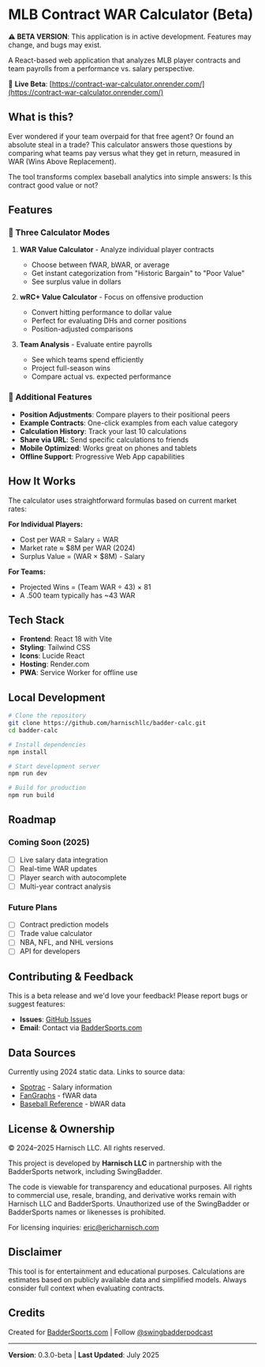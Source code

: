 # MLB Contract WAR Calculator (Beta)

**⚠️ BETA VERSION**: This application is in active development. Features may change, and bugs may exist.

A React-based web application that analyzes MLB player contracts and team payrolls from a performance vs. salary perspective.

🔗 **Live Beta**: [https://contract-war-calculator.onrender.com/](https://contract-war-calculator.onrender.com/)

## What is this?

Ever wondered if your team overpaid for that free agent? Or found an absolute steal in a trade? This calculator answers those questions by comparing what teams pay versus what they get in return, measured in WAR (Wins Above Replacement).

The tool transforms complex baseball analytics into simple answers: Is this contract good value or not?

## Features

### 🧮 Three Calculator Modes

1. **WAR Value Calculator** - Analyze individual player contracts
   - Choose between fWAR, bWAR, or average
   - Get instant categorization from "Historic Bargain" to "Poor Value"
   - See surplus value in dollars

2. **wRC+ Value Calculator** - Focus on offensive production
   - Convert hitting performance to dollar value
   - Perfect for evaluating DHs and corner positions
   - Position-adjusted comparisons

3. **Team Analysis** - Evaluate entire payrolls
   - See which teams spend efficiently
   - Project full-season wins
   - Compare actual vs. expected performance

### 🎯 Additional Features

- **Position Adjustments**: Compare players to their positional peers
- **Example Contracts**: One-click examples from each value category
- **Calculation History**: Track your last 10 calculations
- **Share via URL**: Send specific calculations to friends
- **Mobile Optimized**: Works great on phones and tablets
- **Offline Support**: Progressive Web App capabilities

## How It Works

The calculator uses straightforward formulas based on current market rates:

**For Individual Players:**
- Cost per WAR = Salary ÷ WAR
- Market rate ≈ $8M per WAR (2024)
- Surplus Value = (WAR × $8M) - Salary

**For Teams:**
- Projected Wins = (Team WAR ÷ 43) × 81
- A .500 team typically has ~43 WAR

## Tech Stack

- **Frontend**: React 18 with Vite
- **Styling**: Tailwind CSS
- **Icons**: Lucide React
- **Hosting**: Render.com
- **PWA**: Service Worker for offline use

## Local Development

```bash
# Clone the repository
git clone https://github.com/harnischllc/badder-calc.git
cd badder-calc

# Install dependencies
npm install

# Start development server
npm run dev

# Build for production
npm run build
```

## Roadmap

### Coming Soon (2025)
- [ ] Live salary data integration
- [ ] Real-time WAR updates
- [ ] Player search with autocomplete
- [ ] Multi-year contract analysis

### Future Plans
- [ ] Contract prediction models
- [ ] Trade value calculator
- [ ] NBA, NFL, and NHL versions
- [ ] API for developers

## Contributing & Feedback

This is a beta release and we'd love your feedback! Please report bugs or suggest features:

- **Issues**: [GitHub Issues](https://github.com/harnischllc/badder-calc/issues)
- **Email**: Contact via [BadderSports.com](https://baddersports.com)

## Data Sources

Currently using 2024 static data. Links to source data:
- [Spotrac](https://www.spotrac.com/mlb/) - Salary information
- [FanGraphs](https://www.fangraphs.com) - fWAR data
- [Baseball Reference](https://www.baseball-reference.com) - bWAR data

## License & Ownership

© 2024–2025 Harnisch LLC. All rights reserved.

This project is developed by **Harnisch LLC** in partnership with the BadderSports network, including SwingBadder.

The code is viewable for transparency and educational purposes. All rights to commercial use, resale, branding, and derivative works remain with Harnisch LLC and BadderSports. Unauthorized use of the SwingBadder or BadderSports names or likenesses is prohibited.

For licensing inquiries: eric@ericharnisch.com

## Disclaimer

This tool is for entertainment and educational purposes. Calculations are estimates based on publicly available data and simplified models. Always consider full context when evaluating contracts.

## Credits

Created for [BadderSports.com](https://baddersports.com) | Follow [@swingbadderpodcast](https://www.youtube.com/channel/UCvkFXHG5mZyQfsmmf7aU5lQ)

---

**Version**: 0.3.0-beta | **Last Updated**: July 2025
